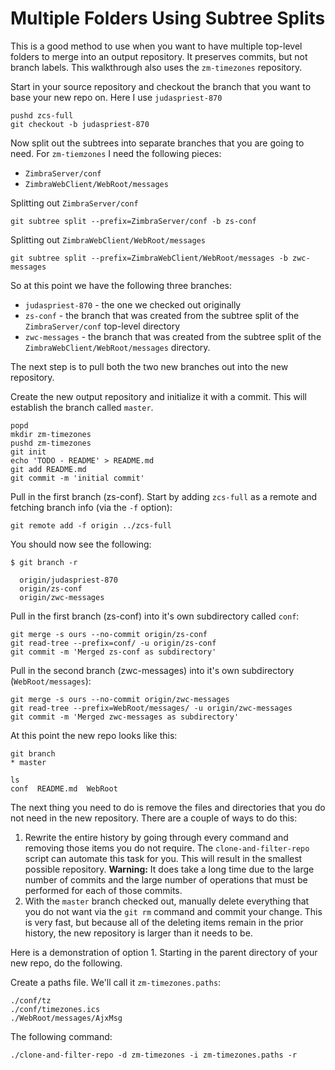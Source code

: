 # Multiple Folders Using Subtree Splits

This is a good method to use when you want to have multiple top-level folders to merge into an output repository.  It preserves commits, but not branch labels.  This walkthrough also uses the `zm-timezones` repository.


Start in your source repository and checkout the branch that you want to base your new repo on.  Here I use `judaspriest-870`

	pushd zcs-full
	git checkout -b judaspriest-870

Now split out the subtrees into separate branches that you are going to need.  For `zm-tiemzones` I need the following pieces:

- `ZimbraServer/conf`
- `ZimbraWebClient/WebRoot/messages`

Splitting out `ZimbraServer/conf`

	git subtree split --prefix=ZimbraServer/conf -b zs-conf

Splitting out `ZimbraWebClient/WebRoot/messages`

	git subtree split --prefix=ZimbraWebClient/WebRoot/messages -b zwc-messages

So at this point we have the following three branches:

- `judaspriest-870` - the one we checked out originally
- `zs-conf` - the branch that was created from the subtree split of the `ZimbraServer/conf` top-level directory
- `zwc-messages` - the branch that was created from the subtree split of the `ZimbraWebClient/WebRoot/messages` directory.

The next step is to pull both the two new branches out into the new repository.

Create the new output repository and initialize it with a commit.  This will establish the branch called `master`.

	popd
	mkdir zm-timezones
	pushd zm-timezones
	git init
	echo 'TODO - README' > README.md
	git add README.md
	git commit -m 'initial commit'


Pull in the first branch (zs-conf).  Start by adding `zcs-full` as a remote and fetching branch info (via the `-f` option):


	git remote add -f origin ../zcs-full

You should now see the following:


    $ git branch -r
    
      origin/judaspriest-870
      origin/zs-conf
      origin/zwc-messages

Pull in the first branch (zs-conf) into it's own subdirectory called `conf`:


	git merge -s ours --no-commit origin/zs-conf
	git read-tree --prefix=conf/ -u origin/zs-conf
	git commit -m 'Merged zs-conf as subdirectory'


Pull in the second branch (zwc-messages) into it's own subdirectory (`WebRoot/messages`):

	git merge -s ours --no-commit origin/zwc-messages
	git read-tree --prefix=WebRoot/messages/ -u origin/zwc-messages
	git commit -m 'Merged zwc-messages as subdirectory'

At this point the new repo looks like this:


    git branch
    * master
    
    ls
    conf  README.md  WebRoot


The next thing you need to do is remove the files and directories that you do not need in the new repository.  There are a couple of ways to do this:

1. Rewrite the entire history by going through every command and removing those items you do not require. The `clone-and-filter-repo` script can automate this task for you.  This will result in the smallest possible repository. **Warning:** It does take a long time due to the large number of commits and the large number of operations that must be performed for each of those commits.
2. With the `master` branch checked out, manually delete everything that you do not want via the `git rm` command and commit your change.  This is very fast, but because all of the deleting items remain in the prior history, the new repository is larger than it needs to be.

Here is a demonstration of option 1.  Starting in the parent directory of your new repo, do the following.

	
Create a paths file. We'll call it `zm-timezones.paths`:

	./conf/tz
	./conf/timezones.ics
	./WebRoot/messages/AjxMsg

The following command:

	./clone-and-filter-repo -d zm-timezones -i zm-timezones.paths -r


	
